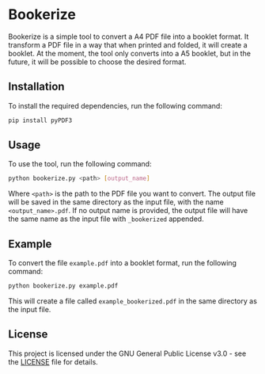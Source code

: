 # Bookerize

Bookerize is a simple tool to convert a A4 PDF file into a booklet format. It transform a PDF file in a way that when printed and folded, it will create a booklet.
At the moment, the tool only converts into a A5 booklet, but in the future, it will be possible to choose the desired format.

## Installation

To install the required dependencies, run the following command:

```bash
pip install pyPDF3
```

## Usage

To use the tool, run the following command:

```bash
python bookerize.py <path> [output_name]
```

Where `<path>` is the path to the PDF file you want to convert.
The output file will be saved in the same directory as the input file, with the name `<output_name>.pdf`. If no output name is provided, the output file will have the same name as the input file with `_bookerized` appended.

## Example

To convert the file `example.pdf` into a booklet format, run the following command:

```bash
python bookerize.py example.pdf
```

This will create a file called `example_bookerized.pdf` in the same directory as the input file.

## License

This project is licensed under the GNU General Public License v3.0 - see the [LICENSE](LICENSE) file for details.
```
